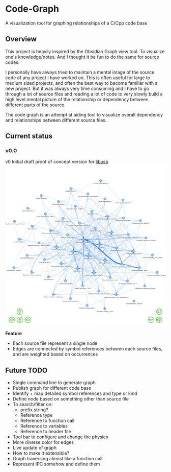 # Code-Graph
A visualization tool for graphing relationships of a C/Cpp code base

## Overview
This project is heavily inspired by the Obsidian Graph view tool. To visualize one's knowledge/notes. And I thought it be fun to do the same for source codes.

I personally have always tried to maintain a mental image of the source code of any project I have worked on. This is often useful for large to medium sized projects, and often the best way to become familiar with a new project. But it was always very time consuming and I have to go through a lot of source files and reading a lot of code to very slowly build a high level mental picture of the relationship or dependency between different parts of the source.

The code graph is an attempt at aiding tool to visualize overall dependency and relationships between different source files.

## Current status

### v0.0

v0 Initial draft proof of concept version for [libusb](https://hantianjz.github.io/Code-Graph/publish_graph/libusb_graph.html)
![v0 Graph](/resources/9Yq9zxpT72ttfSa.png)

**Feature**
- Each source file represent a single node
- Edges are connected by symbol references between each source files, and are weighted based on occurrences

## Future TODO
- Single command line to generate graph
- Publish graph for different code base
- Identify + map detailed symbol references and type or kind
- Define node based on something other than source file
- To search/filter on:
	- prefix string?
	- Reference type
	- Reference to function call
	- Reference to variables
	- Reference to header file
- Tool bar to configure and change the physics
- More diverse color for edges
- Live update of graph
- How to make it extensible?
- Graph traversing almost like a function call
- Represent IPC somehow and define them
